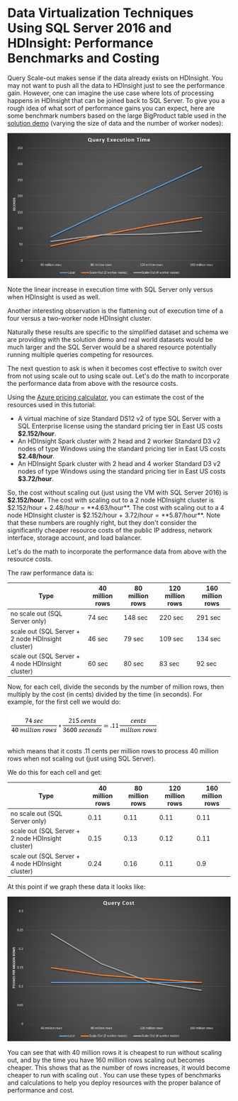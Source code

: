 # Data Virtualization Techniques Using SQL Server 2016 and HDInsight: Performance Benchmarks and Costing

Query Scale-out makes sense if the data already exists on HDInsight. You may not want to push all the data to HDInsight just to see the performance gain. However, one can imagine the use case where lots of processing happens in HDInsight that can be joined back to SQL Server. To give you a rough idea of what sort of performance gains you can expect, here are some benchmark numbers based on the large BigProduct table used in the [solution demo](https://gallery.cortanaintelligence.com/Tutorial/Data-Virtualization-Techniques-Using-SQL-Server-2016-and-HDInsight) (varying the size of data and the number of worker nodes):

![BenchmarkingResults](./assets/media2/benchmarking-results.png)

Note the linear increase in execution time with SQL Server only versus when HDInsight is used as well.

Another interesting observation is the flattening out of execution time of a four versus a two-worker node HDInsight cluster.

Naturally these results are specific to the simplified dataset and schema we are providing with the solution demo and real world datasets would be much larger and the SQL Server would be a shared resource potentially running multiple queries competing for resources.

The next question to ask is when it becomes cost effective to switch over from not using scale out to using scale out. Let's do the math to incorporate the performance data from above with the resource costs.

Using the [Azure pricing calculator](https://azure.microsoft.com/en-us/pricing/calculator/), you can estimate the cost of the resources used in this tutorial:

- A virtual machine of size Standard DS12 v2 of type SQL Server with a SQL Enterprise license using the standard pricing tier in East US costs **$2.152/hour**.
- An HDInsight Spark cluster with 2 head and 2 worker Standard D3 v2 nodes of type Windows using the standard pricing tier in East US costs **$2.48/hour**.
- An HDInsight Spark cluster with 2 head and 4 worker Standard D3 v2 nodes of type Windows using the standard pricing tier in East US costs **$3.72/hour**.

So, the cost without scaling out (just using the VM with SQL Server 2016) is **$2.152/hour**. The cost with scaling out to a 2 node HDInsight cluster is $2.152/hour + $2.48/hour = **$4.63/hour**. The cost with scaling out to a 4 node HDInsight cluster is $2.152/hour + $3.72/hour = **$5.87/hour**. Note that these numbers are roughly right, but they don't consider the significantly cheaper resource costs of the public IP address, network interface, storage account, and load balancer.

Let's do the math to incorporate the performance data from above with the resource costs.

The raw performance data is:

| Type | 40 million rows | 80 million rows | 120 million rows | 160 million rows |
| --- | --- | --- | --- | --- |
| no scale out (SQL Server only) | 74 sec | 148 sec | 220 sec | 291 sec |
| scale out (SQL Server + 2 node HDInsight cluster)	| 46 sec | 79 sec | 109 sec | 134 sec |
| scale out (SQL Server + 4 node HDInsight cluster) | 60 sec | 80 sec | 83 sec | 92 sec |

Now, for each cell, divide the seconds by the number of million rows, then multiply by the cost (in cents) divided by the time (in seconds). For example, for the first cell we would do:

![Equation](./assets/media2/equation.png)

which means that it costs .11 cents per million rows to process 40 million rows when not scaling out (just using SQL Server).

We do this for each cell and get:

| Type | 40 million rows | 80 million rows | 120 million rows | 160 million rows |
| --- | --- | --- | --- | --- |
| no scale out (SQL Server only) | 0.11 | 0.11 | 0.11 | 0.11 |
| scale out (SQL Server + 2 node HDInsight cluster) | 0.15 | 0.13 | 0.12 | 0.11 |
| scale out (SQL Server + 4 node HDInsight cluster) | 0.24 | 0.16 | 0.11 | 0.9 |

At this point if we graph these data it looks like:

![CostingResults](./assets/media2/costing-results.png)

You can see that with 40 million rows it is cheapest to run without scaling out, and by the time you have 160 million rows scaling out becomes cheaper. This shows that as the number of rows increases, it would become cheaper to run with scaling out . You can use these types of benchmarks and calculations to help you deploy resources with the proper balance of performance and cost.
